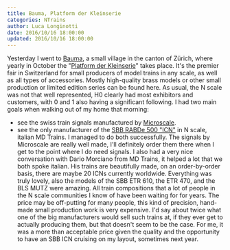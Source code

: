 ```yaml
---
title: Bauma, Platform der Kleinserie
categories: NTrains
author: Luca Longinotti
date: 2016/10/16 18:00:00
updated: 2016/10/16 18:00:00
---
```

Yesterday I went to [Bauma][1], a small village in the canton of Zürich, where yearly in
October the "[Platform der Kleinserie][2]" takes place.
It's the premier fair in Switzerland for small producers of model trains in any scale,
as well as all types of accessories. Mostly high-quality brass models or other small
production or limited edition series can be found here.
As usual, the N scale was not that well represented, H0 clearly had most exhibitors
and customers, with 0 and 1 also having a significant following.
I had two main goals when walking out of my home that morning:
- see the swiss train signals manufactured by [Microscale][3].
- see the only manufacturer of the [SBB RABDe 500 "ICN"][4] in N scale, italian MD Trains.
I managed to do both successfully. The signals by Microscale are really well made, I'll
definitely order them there when I get to the point where I do need signals.
I also had a very nice conversation with Dario Morciano from MD Trains, it helped a lot
that we both spoke italian. His trains are beautifully made, on an order-by-order basis,
there are maybe 20 ICNs currently worldwide. Everything was truly lovely, also the models
of the SBB ETR 610, the ETR 470, and the BLS MUTZ were amazing. All train compositions
that a lot of people in the N scale communities I know of have been waiting for for years.
The price may be off-putting for many people, this kind of precision, hand-made small
production work is very expensive. I'd say about twice what one of the big manufacturers
would sell such trains at, if they ever get to actually producing them, but that doesn't
seem to be the case. For me, it was a more than acceptable price given the quality and
the opportunity to have an SBB ICN cruising on my layout, sometimes next year.

[1]: https://de.wikipedia.org/wiki/Bauma "Bauma, ZH"
[2]: http://kleinserie.ch/ "Platform der Kleinserie"
[3]: http://www.microscale.ch/ "Microscale"
[4]: https://en.wikipedia.org/wiki/SBB-CFF-FFS_RABDe_500 "SBB ICN"
